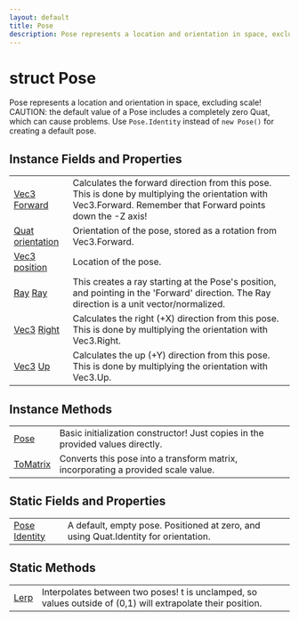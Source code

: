 ```yaml
---
layout: default
title: Pose
description: Pose represents a location and orientation in space, excluding scale! CAUTION. the default value of a Pose includes a completely zero Quat, which can cause problems. Use Pose.Identity instead of new Pose() for creating a default pose.
---
```

# struct Pose

Pose represents a location and orientation in space,
excluding scale! CAUTION: the default value of a Pose includes a
completely zero Quat, which can cause problems. Use `Pose.Identity`
instead of `new Pose()` for creating a default pose.

## Instance Fields and Properties

|  |  |
|--|--|
|[Vec3]({{site.url}}/Pages/Reference/Vec3.html) [Forward]({{site.url}}/Pages/Reference/Pose/Forward.html)|Calculates the forward direction from this pose. This is done by multiplying the orientation with Vec3.Forward. Remember that Forward points down the -Z axis!|
|[Quat]({{site.url}}/Pages/Reference/Quat.html) [orientation]({{site.url}}/Pages/Reference/Pose/orientation.html)|Orientation of the pose, stored as a rotation from Vec3.Forward.|
|[Vec3]({{site.url}}/Pages/Reference/Vec3.html) [position]({{site.url}}/Pages/Reference/Pose/position.html)|Location of the pose.|
|[Ray]({{site.url}}/Pages/Reference/Ray.html) [Ray]({{site.url}}/Pages/Reference/Pose/Ray.html)|This creates a ray starting at the Pose's position, and pointing in the 'Forward' direction. The Ray direction is a unit vector/normalized.|
|[Vec3]({{site.url}}/Pages/Reference/Vec3.html) [Right]({{site.url}}/Pages/Reference/Pose/Right.html)|Calculates the right (+X) direction from this pose. This is done by multiplying the orientation with Vec3.Right.|
|[Vec3]({{site.url}}/Pages/Reference/Vec3.html) [Up]({{site.url}}/Pages/Reference/Pose/Up.html)|Calculates the up (+Y) direction from this pose. This is done by multiplying the orientation with Vec3.Up.|

## Instance Methods

|  |  |
|--|--|
|[Pose]({{site.url}}/Pages/Reference/Pose/Pose.html)|Basic initialization constructor! Just copies in the provided values directly.|
|[ToMatrix]({{site.url}}/Pages/Reference/Pose/ToMatrix.html)|Converts this pose into a transform matrix, incorporating a provided scale value.|

## Static Fields and Properties

|  |  |
|--|--|
|[Pose]({{site.url}}/Pages/Reference/Pose.html) [Identity]({{site.url}}/Pages/Reference/Pose/Identity.html)|A default, empty pose. Positioned at zero, and using Quat.Identity for orientation.|

## Static Methods

|  |  |
|--|--|
|[Lerp]({{site.url}}/Pages/Reference/Pose/Lerp.html)|Interpolates between two poses! t is unclamped, so values outside of (0,1) will extrapolate their position.|
